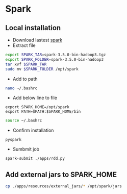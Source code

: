 # Spark

## Local installation
- Download lastest [spark](https://www.apache.org/dyn/closer.lua/spark/spark-3.5.0/spark-3.5.0-bin-hadoop3.tgz)
- Extract file
``` sh
export SPARK_TAR=spark-3.5.0-bin-hadoop3.tgz
export SPARK_FOLDER=spark-3.5.0-bin-hadoop3
tar xvf $SPARK_TAR
sudo mv $SPARK_FOLDER /opt/spark
```
- Add to path

```sh
nano ~/.bashrc
```

- Add below line to file

```
export SPARK_HOME=/opt/spark
export PATH=$PATH:$SPARK_HOME/bin
```

```sh
source ~/.bashrc
```

- Confirm installation
```
pyspark
```

- Sumbmit job
```sh
spark-submit ./apps/rdd.py
```

## Add external jars to SPARK_HOME

``` sh
cp ./apps/resources/external_jars/* /opt/spark/jars